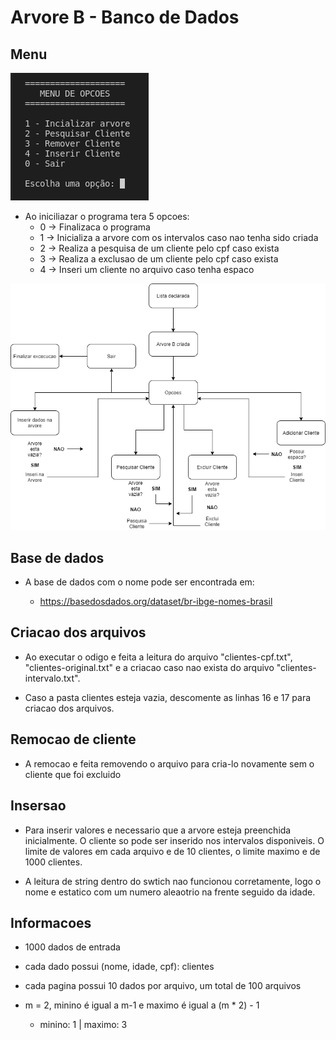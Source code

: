 # Arvore B - Banco de Dados

## Menu

![Scrennshot](src/files/menu.png)

- Ao iniciliazar o programa tera 5 opcoes:
  - 0 -> Finalizaca o programa
  - 1 -> Inicializa a arvore com os intervalos caso nao tenha sido criada
  - 2 -> Realiza a pesquisa de um cliente pelo cpf caso exista
  - 3 -> Realiza a exclusao de um cliente pelo cpf caso exista
  - 4 -> Inseri um cliente no arquivo caso tenha espaco

![Scrennshot](src/files/diagrama-estado.png)

## Base de dados

- A base de dados com o nome pode ser encontrada em:

  - https://basedosdados.org/dataset/br-ibge-nomes-brasil

## Criacao dos arquivos

- Ao executar o odigo e feita a leitura do arquivo "clientes-cpf.txt", "clientes-original.txt" e a criacao caso nao exista do arquivo "clientes-intervalo.txt".

- Caso a pasta clientes esteja vazia, descomente as linhas 16 e 17 para criacao dos arquivos.

## Remocao de cliente

- A remocao e feita removendo o arquivo para cria-lo novamente sem o cliente que foi excluido

## Insersao

- Para inserir valores e necessario que a arvore esteja preenchida inicialmente. O cliente so pode ser inserido nos intervalos disponiveis. O limite de valores em cada arquivo e de 10 clientes, o limite maximo e de 1000 clientes.

- A leitura de string dentro do swtich nao funcionou corretamente, logo o nome e estatico com um numero aleaotrio na frente seguido da idade.

## Informacoes

- 1000 dados de entrada

- cada dado possui (nome, idade, cpf): clientes

- cada pagina possui 10 dados por arquivo, um total de 100 arquivos

- m = 2, minino é igual a m-1 e maximo é igual a (m * 2) - 1
  - minino: 1 | maximo: 3